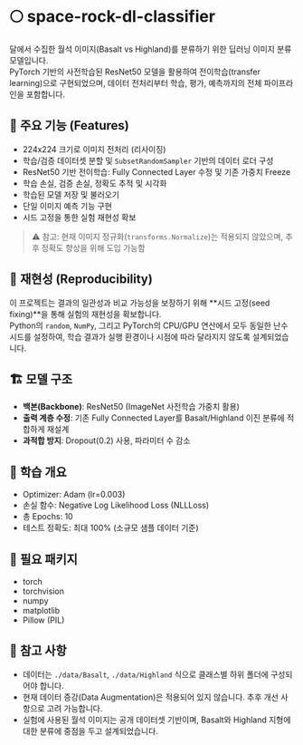 # 🌕 space-rock-dl-classifier
달에서 수집한 월석 이미지(Basalt vs Highland)를 분류하기 위한 딥러닝 이미지 분류 모델입니다.  
PyTorch 기반의 사전학습된 ResNet50 모델을 활용하여 전이학습(transfer learning)으로 구현되었으며, 데이터 전처리부터 학습, 평가, 예측까지의 전체 파이프라인을 포함합니다.

## 🧠 주요 기능 (Features)
- 224x224 크기로 이미지 전처리 (리사이징)
- 학습/검증 데이터셋 분할 및 `SubsetRandomSampler` 기반의 데이터 로더 구성
- ResNet50 기반 전이학습: Fully Connected Layer 수정 및 기존 가중치 Freeze
- 학습 손실, 검증 손실, 정확도 추적 및 시각화
- 학습된 모델 저장 및 불러오기
- 단일 이미지 예측 기능 구현
- 시드 고정을 통한 실험 재현성 확보

> ⚠️ 참고: 현재 이미지 정규화(`transforms.Normalize`)는 적용되지 않았으며, 추후 정확도 향상을 위해 도입 가능함

## 🔁 재현성 (Reproducibility)
이 프로젝트는 결과의 일관성과 비교 가능성을 보장하기 위해 **시드 고정(seed fixing)**을 통해 실험의 재현성을 확보합니다.  
Python의 `random`, `NumPy`, 그리고 PyTorch의 CPU/GPU 연산에서 모두 동일한 난수 시드를 설정하여, 학습 결과가 실행 환경이나 시점에 따라 달라지지 않도록 설계되었습니다.

## 🏗️ 모델 구조
- **백본(Backbone)**: ResNet50 (ImageNet 사전학습 가중치 활용)
- **출력 계층 수정**: 기존 Fully Connected Layer를 Basalt/Highland 이진 분류에 적합하게 재설계
- **과적합 방지**: Dropout(0.2) 사용, 파라미터 수 감소

## 🧪 학습 개요
- Optimizer: Adam (lr=0.003)
- 손실 함수: Negative Log Likelihood Loss (NLLLoss)
- 총 Epochs: 10
- 테스트 정확도: 최대 100% (소규모 샘플 데이터 기준)

## 🔧 필요 패키지
- torch
- torchvision
- numpy
- matplotlib
- Pillow (PIL)

## 📌 참고 사항
- 데이터는 `./data/Basalt`, `./data/Highland` 식으로 클래스별 하위 폴더에 구성되어야 합니다.
- 현재 데이터 증강(Data Augmentation)은 적용되어 있지 않습니다. 추후 개선 사항으로 고려 가능합니다.
- 실험에 사용된 월석 이미지는 공개 데이터셋 기반이며, Basalt와 Highland 지형에 대한 분류에 중점을 두고 설계되었습니다.
